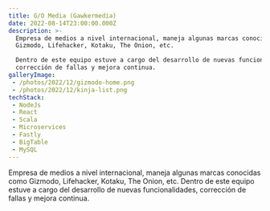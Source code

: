 ```yaml
---
title: G/O Media (Gawkermedia)
date: 2022-08-14T23:00:00.000Z
description: >-
  Empresa de medios a nivel internacional, maneja algunas marcas conocidas como
  Gizmodo, Lifehacker, Kotaku, The Onion, etc.

  Dentro de este equipo estuve a cargo del desarrollo de nuevas funcionalidades,
  corrección de fallas y mejora continua.
galleryImage:
 - /photos/2022/12/gizmodo-home.png
 - /photos/2022/12/kinja-list.png
techStack:
 - NodeJs
 - React
 - Scala
 - Microservices
 - Fastly
 - BigTable
 - MySQL
---
```


Empresa de medios a nivel internacional, maneja algunas marcas conocidas como Gizmodo, Lifehacker, Kotaku, The Onion, etc.
Dentro de este equipo estuve a cargo del desarrollo de nuevas funcionalidades, corrección de fallas y mejora continua.

